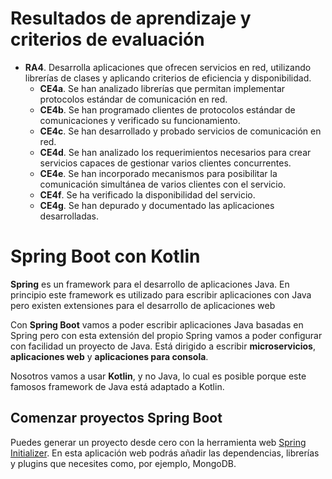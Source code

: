 # Resultados de aprendizaje y criterios de evaluación

- **RA4**. Desarrolla aplicaciones que ofrecen servicios en red, utilizando librerías de clases y aplicando criterios de eficiencia y disponibilidad.
  - **CE4a**. Se han analizado librerías que permitan implementar protocolos estándar de comunicación en red.
  - **CE4b**. Se han programado clientes de protocolos estándar de comunicaciones y verificado su funcionamiento.
  - **CE4c**. Se han desarrollado y probado servicios de comunicación en red.
  - **CE4d**. Se han analizado los requerimientos necesarios para crear servicios capaces de gestionar varios clientes concurrentes.
  - **CE4e**. Se han incorporado mecanismos para posibilitar la comunicación simultánea de varios clientes con el servicio.
  - **CE4f**. Se ha verificado la disponibilidad del servicio.
  - **CE4g**. Se han depurado y documentado las aplicaciones desarrolladas.
  

# Spring Boot con Kotlin

**Spring** es un framework para el desarrollo de aplicaciones Java. En principio este framework es utilizado para escribir aplicaciones con Java pero existen extensiones para el desarrollo de aplicaciones web

Con **Spring Boot** vamos a poder escribir aplicaciones Java basadas en Spring pero con esta extensión del propio Spring vamos a poder configurar con facilidad un proyecto de Java. Está dirigido a escribir **microservicios**, **aplicaciones web** y **aplicaciones para consola**.

Nosotros vamos a usar **Kotlin**, y no Java, lo cual es posible porque este famosos framework de Java está adaptado a Kotlin.

## Comenzar proyectos Spring Boot

Puedes generar un proyecto desde cero con la herramienta web [Spring Initializer](https://start.spring.io/). En esta aplicación web podrás añadir las dependencias, librerías y plugins que necesites como, por ejemplo, MongoDB.

